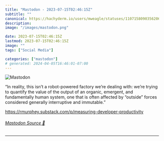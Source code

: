 ```yaml
---
title: "Mastodon - 2023-07-15T02:46:15Z"
subtitle: ""
canonical: https://hachyderm.io/users/mweagle/statuses/110715809035620642
description:
image: "/images/mastodon.png"

date: 2023-07-15T02:46:15Z
lastmod: 2023-07-15T02:46:15Z
image: ""
tags: ["Social Media"]

categories: ["mastodon"]
# generated: 2024-04-05T16:46:01-07:00
---
```

![Mastodon](/images/mastodon.png)

<p>“In reality, this isn’t a robot-powered factory we’re dealing with: we’re trying to quantify the value of the output of an organic, emergent, and fundamentally human system, one that is often affected by “outside” forces considered generally interruptive and immutable.”</p><p><a href="https://rmurphey.substack.com/p/measuring-developer-productivity" target="_blank" rel="nofollow noopener noreferrer" translate="no"><span class="invisible">https://</span><span class="ellipsis">rmurphey.substack.com/p/measur</span><span class="invisible">ing-developer-productivity</span></a></p>


###### [Mastodon Source 🐘](https://hachyderm.io/@mweagle/110715809035620642)

___
